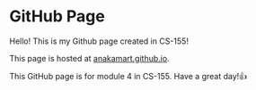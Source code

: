 # GitHub Page
Hello! This is my Github page created in CS-155!

This page is hosted at [anakamart.github.io](https://anakamart.github.io/).

This GitHub page is for module 4 in CS-155. 
Have a great day!👍
